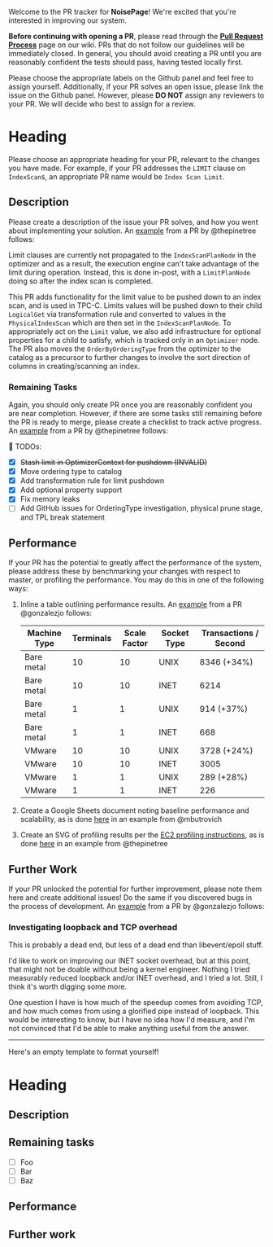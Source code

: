 Welcome to the PR tracker for **NoisePage**! We're excited that you're interested in improving our system.

**Before continuing with opening a PR**, please read through the **[Pull Request Process](https://github.com/cmu-db/noisepage/wiki/Pull-Request-Process)** page on our wiki. PRs that do not follow our guidelines will be immediately closed. In general, you should avoid creating a PR until you are reasonably confident the tests should pass, having tested locally first.

Please choose the appropriate labels on the Github panel and feel free to assign yourself. Additionally, if your PR solves an open issue, please link the issue on the Github panel. However, please **DO NOT** assign any reviewers to your PR. We will decide who best to assign for a review.


# Heading
Please choose an appropriate heading for your PR, relevant to the changes you have made. For example, if your PR addresses the `LIMIT` clause on `IndexScan`s, an appropriate PR name would be `Index Scan Limit`.

## Description
Please create a description of the issue your PR solves, and how you went about implementing your solution. An [example](https://github.com/cmu-db/noisepage/issues/879) from a PR by @thepinetree follows:

Limit clauses are currently not propagated to the `IndexScanPlanNode` in the optimizer and as a result, the execution engine can't take advantage of the limit during operation. Instead, this is done in-post, with a `LimitPlanNode` doing so after the index scan is completed.

This PR adds functionality for the limit value to be pushed down to an index scan, and is used in TPC-C. Limits values will be pushed down to their child `LogicalGet` via transformation rule and converted to values in the `PhysicalIndexScan` which are then set in the `IndexScanPlanNode`. To appropriately act on the `Limit` value, we also add infrastructure for optional properties for a child to satisfy, which is tracked only in an `Optimizer` node. The PR also moves the `OrderByOrderingType` from the optimizer to the catalog as a precursor to further changes to involve the sort direction of columns in creating/scanning an index.

### Remaining Tasks
Again, you should only create PR once you are reasonably confident you are near completion. However, if there are some tasks still remaining before the PR is ready to merge, please create a checklist to track active progress. An [example](https://github.com/cmu-db/noisepage/issues/1031) from a PR by @thepinetree follows:

:pushpin: TODOs:
- [x] ~~Stash limit in OptimizerContext for pushdown (INVALID)~~
- [x] Move ordering type to catalog
- [x] Add transformation rule for limit pushdown
- [x] Add optional property support
- [x] Fix memory leaks
- [ ] Add GitHub issues for OrderingType investigation, physical prune stage, and TPL break statement

## Performance
If your PR has the potential to greatly affect the performance of the system, please address these by benchmarking your changes with respect to master, or profiling the performance. You may do this in one of the following ways:
1. Inline a table outlining performance results. An [example](https://github.com/cmu-db/noisepage/pull/1109) from a PR @gonzalezjo follows:

    | Machine Type 	| Terminals 	| Scale Factor 	| Socket Type 	| Transactions / Second 	|
    |--------------	|-----------	|--------------	|-------------	|-----------------------	|
    | Bare metal   	| 10        	| 10           	| UNIX        	| 8346 (+34%)           	|
    | Bare metal   	| 10        	| 10           	| INET        	| 6214                  	|
    | Bare metal   	| 1         	| 1            	| UNIX        	| 914 (+37%)            	|
    | Bare metal   	| 1         	| 1            	| INET        	| 668                   	|
    | VMware       	| 10        	| 10           	| UNIX        	| 3728 (+24%)           	|
    | VMware       	| 10        	| 10           	| INET        	| 3005                  	|
    | VMware       	| 1         	| 1            	| UNIX        	| 289 (+28%)            	|
    | VMware       	| 1         	| 1            	| INET        	| 226                   	|

2. Create a Google Sheets document noting baseline performance and scalability, as is done [here](https://docs.google.com/spreadsheets/d/1eng7O98KaG0fJn6SVavquPr2zipzp5Ju9FtQylHPV2o/edit?usp=sharing) in an example from @mbutrovich
3. Create an SVG of profiling results per the [EC2 profiling instructions](https://github.com/cmu-db/noisepage/wiki/Profiling-on-EC2), as is done [here](https://drive.google.com/file/d/1xSn1o7RyazbvnyKjlxMets1H7gQlQ2WO/view?usp=sharing) in an example from @thepinetree

## Further Work
If your PR unlocked the potential for further improvement, please note them here and create additional issues! Do the same if you discovered bugs in the process of development. An [example](https://github.com/cmu-db/noisepage/pull/1109) from a PR by @gonzalezjo follows:

### Investigating loopback and TCP overhead

This is probably a dead end, but less of a dead end than libevent/epoll stuff.

I'd like to work on improving our INET socket overhead, but at this point, that might not be doable without being a kernel engineer. Nothing I tried measurably reduced loopback and/or INET overhead, and I tried a lot. Still, I think it's worth digging some more.

One question I have is how much of the speedup comes from avoiding TCP, and how much comes from using a glorified pipe instead of loopback. This would be interesting to know, but I have no idea how I'd measure, and I'm not convinced that I'd be able to make anything useful from the answer.

---
Here's an empty template to format yourself!
# Heading

## Description

## Remaining tasks

- [ ] Foo
- [ ] Bar
- [ ] Baz

## Performance

## Further work